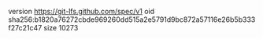 version https://git-lfs.github.com/spec/v1
oid sha256:b1820a76272cbde969260dd515a2e5791d9bc872a57116e26b5b333f27c21c47
size 10273
